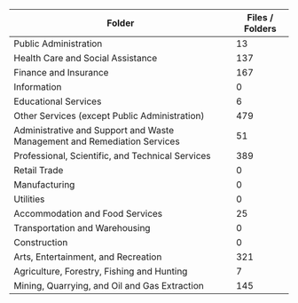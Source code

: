 | Folder                                                                   |   Files / Folders |
|--------------------------------------------------------------------------|-------------------|
| Public Administration                                                    |                13 |
| Health Care and Social Assistance                                        |               137 |
| Finance and Insurance                                                    |               167 |
| Information                                                              |                 0 |
| Educational Services                                                     |                 6 |
| Other Services (except Public Administration)                            |               479 |
| Administrative and Support and Waste Management and Remediation Services |                51 |
| Professional, Scientific, and Technical Services                         |               389 |
| Retail Trade                                                             |                 0 |
| Manufacturing                                                            |                 0 |
| Utilities                                                                |                 0 |
| Accommodation and Food Services                                          |                25 |
| Transportation and Warehousing                                           |                 0 |
| Construction                                                             |                 0 |
| Arts, Entertainment, and Recreation                                      |               321 |
| Agriculture, Forestry, Fishing and Hunting                               |                 7 |
| Mining, Quarrying, and Oil and Gas Extraction                            |               145 |